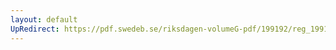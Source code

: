```yaml
---
layout: default
UpRedirect: https://pdf.swedeb.se/riksdagen-volumeG-pdf/199192/reg_199192/reg_199192_0128.pdf
---
```

